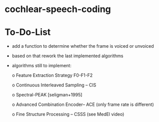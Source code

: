 # cochlear-speech-coding

# To-Do-List

* add a function to determine whether the frame is voiced or unvoiced
* based on that rework the last implemented algorithms

* algorithms still to implement: 

	o Feature Extraction Strategy F0-F1-F2
	
	o Continuous Interleaved Sampling – CIS
	
	o Spectral-PEAK [seligman+1995]
	
	o Advanced Combination Encoder– ACE (only frame rate is different)
	
	o Fine Structure Processing – CSSS (see MedEl video)
